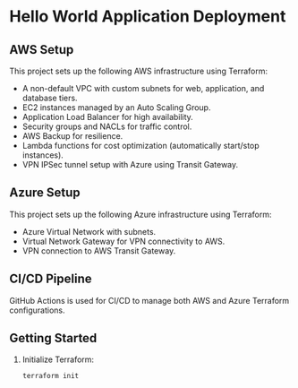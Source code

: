 # Hello World Application Deployment

## AWS Setup

This project sets up the following AWS infrastructure using Terraform:
- A non-default VPC with custom subnets for web, application, and database tiers.
- EC2 instances managed by an Auto Scaling Group.
- Application Load Balancer for high availability.
- Security groups and NACLs for traffic control.
- AWS Backup for resilience.
- Lambda functions for cost optimization (automatically start/stop instances).
- VPN IPSec tunnel setup with Azure using Transit Gateway.

## Azure Setup

This project sets up the following Azure infrastructure using Terraform:
- Azure Virtual Network with subnets.
- Virtual Network Gateway for VPN connectivity to AWS.
- VPN connection to AWS Transit Gateway.

## CI/CD Pipeline

GitHub Actions is used for CI/CD to manage both AWS and Azure Terraform configurations. 

## Getting Started

1. Initialize Terraform:
   ```sh
   terraform init
